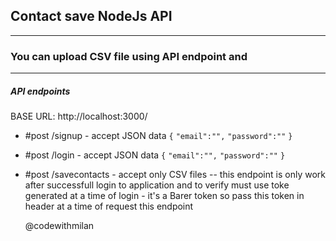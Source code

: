 ## Contact save NodeJs API
-----
### You can upload CSV file using API endpoint and 
-----
##### API endpoints

BASE URL: http://localhost:3000/

- #post /signup - accept JSON data 
`{`
    `"email":"",`
    `"password":""`
`}`

- #post /login  - accept JSON data
`{`
    `"email":"",`
    `"password":""`
`}`

- #post /savecontacts - accept only CSV files
  -- this endpoint is only work after successfull login to application and to verify must use toke generated at a time of login - it's a Barer token so pass this token in header at a time of request this endpoint

  @codewithmilan